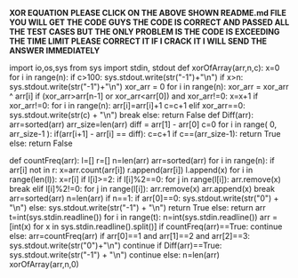 **XOR EQUATION**
**PLEASE CLICK ON THE ABOVE SHOWN README.md FILE YOU WILL GET THE CODE**
**GUYS THE CODE IS CORRECT AND PASSED ALL THE TEST CASES BUT THE ONLY PROBLEM IS THE CODE IS EXCEEDING THE TIME LIMIT PLEASE CORRECT IT IF I CRACK IT I WILL SEND THE ANSWER IMMEDIATELY**

import io,os,sys
from sys import stdin, stdout
def xorOfArray(arr,n,c):
    x=0
    for i in range(n):
            if c>100:
                sys.stdout.write(str("-1")+"\n")
            if x>n:
                sys.stdout.write(str("-1")+"\n")
            xor_arr = 0
            for i in range(n):
                xor_arr = xor_arr ^ arr[i]
            if (xor_arr>arr[n-1] or xor_arr<arr[0]) and xor_arr!=0:
                x=x+1
            if xor_arr!=0:
                for i in range(n):
                        arr[i]=arr[i]+1
                c=c+1
            elif xor_arr==0:
                sys.stdout.write(str(c) + "\n")
                break
            else:
                return False
def Diff(arr):
    arr=sorted(arr)
    arr_size=len(arr)
    diff = arr[1] - arr[0]
    c=0
    for i in range( 0, arr_size-1 ):
        if(arr[i+1] - arr[i] == diff):
                c=c+1
    if c==(arr_size-1):
        return True
    else:
        return False

def countFreq(arr):
	l=[]
	r=[]
	n=len(arr)
	arr=sorted(arr)
	for i in range(n):
	    if arr[i] not in r:
	        x=arr.count(arr[i])
	        r.append(arr[i])
	        l.append(x)
	for i in range(len(l)):
	    x=r[i]
	    if l[i]>=2:
	        if l[i]%2==0:
	            for j in range(l[i]):
	                arr.remove(x)
	            break
	        elif l[i]%2!=0:
	            for j in range(l[i]):
	                arr.remove(x)
	            arr.append(x)
	            break
	arr=sorted(arr)
	n=len(arr)
	if n==1:
	    if arr[0]==0:
	        sys.stdout.write(str("0") + "\n")
	    else:
	        sys.stdout.write(str("-1") + "\n")
	    return True
	else:
	    return arr
t=int(sys.stdin.readline())
for i in range(t):
    n=int(sys.stdin.readline())
    arr = [int(x) for x in sys.stdin.readline().split()]
    if countFreq(arr)==True:
        continue
    else:
        arr=countFreq(arr)
    if arr[0]==1 and arr[1]==2 and arr[2]==3:
        sys.stdout.write(str("0")+"\n")
        continue
    if Diff(arr)==True:
        sys.stdout.write(str("-1") + "\n")
        continue
    else:
        n=len(arr)
        xorOfArray(arr,n,0)


	    
